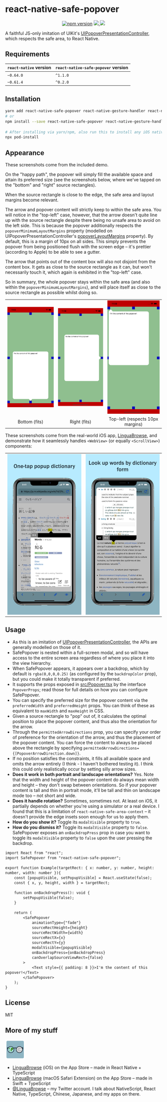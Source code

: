 # react-native-safe-popover

<p align="center">
    <a href="https://badge.fury.io/js/react-native-safe-popover"><img src="https://badge.fury.io/js/react-native-safe-popover.svg" alt="npm version" height="18"></a>
    <a href="https://opensource.org/licenses/mit-license.php">
        <img src="https://badges.frapsoft.com/os/mit/mit.png?v=103"/>
    </a>
    <a href="https://twitter.com/intent/follow?screen_name=LinguaBrowse">
        <img src="https://img.shields.io/twitter/follow/LinguaBrowse.svg?style=social&logo=twitter"/>
    </a>
</p>

A faithful JS-only imitation of UIKit's [UIPopoverPresentationController](https://developer.apple.com/documentation/uikit/uipopoverpresentationcontroller), which respects the safe area, to React Native.

## Requirements

`react-native` version | `react-native-safe-popover` version
------------ | -------------
`~0.64.0` | `^1.1.0`
`~0.61.4` | `^0.2.0`

## Installation

```sh
yarn add react-native-safe-popover react-native-gesture-handler react-native-safe-area-context
# or
npm install --save react-native-safe-popover react-native-gesture-handler react-native-safe-area-context

# After installing via yarn/npm, also run this to install any iOS native dependencies:
npx pod-install
```

## Appearance

These screenshots come from the included demo.

On the "happy path", the popover will simply fill the available space and attain its preferred size (see the screenshots below, where we've tapped on the "bottom" and "right" source rectangles).

When the source rectangle is close to the edge, the safe area and layout margins become relevant.

The arrow and popover content will strictly keep to within the safe area. You will notice in the "top-left" case, however, that the arrow doesn't quite line up with the source rectangle despite there being no unsafe area to avoid on the left side. This is because the popover additionally respects the `popoverMinimumLayoutMargins` property (modelled on UIPopoverPresentationController's [popoverLayoutMargins](https://developer.apple.com/documentation/uikit/uipopoverpresentationcontroller/1622323-popoverlayoutmargins?language=objc) property). By default, this is a margin of 10px on all sides. This simply prevents the popover from being positioned flush with the screen edge – it's prettier (according to Apple) to be able to see a gutter.

The arrow that points out of the content box will also not disjoint from the content box. It gets as close to the source rectangle as it can, but won't necessarily touch it, which again is exhibited in the "top-left" case.

So in summary, the whole popover stays within the safe area (and also within the `popoverMinimumLayoutMargins`), and will place itself as close to the source rectangle as possible whilst doing so.

<table align="center">
    <tbody>
        <tr>
            <td align="center" valign="middle">
                <img width="200px" src="/github/bottom.png"/>
            </td>
            <td align="center" valign="middle">
                <img width="200px" src="/github/right.png"/>
            </td>
            <td align="center" valign="middle">
                <img width="200px" src="/github/top-left.png"/>
            </td>
        </tr>
        <tr>
            <td align="center" valign="middle">
                Bottom (fits)
            </td>
            <td align="center" valign="middle">
                Right (fits)
            </td>
            <td align="center" valign="middle">
                Top-left (respects 10px margins)
            </td>
        </tr>
    </tbody>
</table>

These screenshots come from the real-world iOS app, [LinguaBrowse](https://itunes.apple.com/us/app/linguabrowse/id1281350165?ls=1&mt=8), and demonstrate how it seamlessly handles `<WebView>` (or equally `<ScrollView>`) components:

<table align="center">
    <tbody>
        <tr>
            <td align="center" valign="middle">
                <img width="300px" src="/github/realworld-1.png"/>
            </td>
            <td align="center" valign="middle">
                <img width="300px" src="/github/realworld-2.png"/>
            </td>
        </tr>
    </tbody>
</table>

## Usage

* As this is an imitation of [UIPopoverPresentationController](https://developer.apple.com/documentation/uikit/uipopoverpresentationcontroller), the APIs are generally modelled on those of it.
* SafePopover is nested within a full-screen modal, and so will have access to the entire screen area regardless of where you place it into the view hierarchy.
* When SafePopover appears, it appears over a backdrop, which by default is `rgba(0,0,0,0.25)` (as configured by the `backdropColor` prop), but you could make it totally transparent if preferred.
* It supports the props exposed in [src/Popover.tsx](/src/Popover.tsx) by the interface `PopoverProps`; read those for full details on how you can configure SafePopover.
* You can specify the preferred size for the popover content via the `preferredWidth` and `preferredHeight` props. You can think of these as equivalent to `maxWidth` and `maxHeight` in CSS.
* Given a source rectangle to "pop" out of, it calculates the optimal position to place the popover content, and thus also the orientation for the arrow.
* Through the `permittedArrowDirections` prop, you can specify your order of preference for the orientation of the arrow, and thus the placement of the popover content. You can force the content to always be placed above the rectangle by specifying `permittedArrowDirections={[PopoverArrowDirection.down]}`.
* If no position satisfies the constraints, it fills all available space and omits the arrow entirely (I think - I haven't bothered testing it). I think this could only realistically occur by setting silly arrow sizes.
* **Does it work in both portrait and landscape orientations?** Yes. Note that the width and height of the popover content do always mean width and height – they don't swap between orientations. So if your popover content is tall and thin in portrait mode, it'll be tall and thin on landscape mode too – not short and wide.
* **Does it handle rotation?** Sometimes, sometimes not. At least on iOS, it partially depends on whether you're using a simulator or a real device. I found that this is a limitation of `react-native-safe-area-context` – it doesn't provide the edge insets soon enough for us to apply them.
* **How do you show it?** Toggle its `modalVisible` property to `true`.
* **How do you dismiss it?** Toggle its `modalVisible` property to `false`. SafePopover exposes an `onBackdropPress` prop in case you want to toggle its `modalVisible` property to `false` upon the user pressing the backdrop.

```tsx
import React from "react";
import SafePopover from "react-native-safe-popover";

export function Example(targetRect: { x: number, y: number, height: number, width: number }){
    const [popupVisible, setPopupVisible] = React.useState(false);
    const { x, y, height, width } = targetRect;

    function onBackdropPress(): void {
        setPopupVisible(false);
    }

    return (
        <SafePopover
            animationType={"fade"}
            sourceRectHeight={height}
            sourceRectWidth={width}
            sourceRectX={x}
            sourceRectY={y}
            modalVisible={popupVisible}
            onBackdropPress={onBackdropPress}
            canOverlapSourceViewRect={false}
        >
            <Text style={{ padding: 8 }}>I'm the content of this popover!</Text>
        </SafePopover>
    );
}
```

## License

MIT

## More of my stuff

<img src="/github/LinguaBrowse.png" width="64px"/>

* [LinguaBrowse](https://itunes.apple.com/us/app/linguabrowse/id1281350165?ls=1&mt=8) (iOS) on the App Store – made in React Native + TypeScript
* [LinguaBrowse](https://itunes.apple.com/gb/app/linguabrowse/id1422884180?mt=12) (macOS Safari Extension) on the App Store – made in Swift + TypeScript
* [@LinguaBrowse](https://twitter.com/LinguaBrowse) – my Twitter account. I talk about NativeScript, React Native, TypeScript, Chinese, Japanese, and my apps on there.